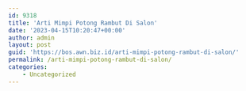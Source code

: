 ```yaml
---
id: 9318
title: 'Arti Mimpi Potong Rambut Di Salon'
date: '2023-04-15T10:20:47+00:00'
author: admin
layout: post
guid: 'https://bos.awn.biz.id/arti-mimpi-potong-rambut-di-salon/'
permalink: /arti-mimpi-potong-rambut-di-salon/
categories:
    - Uncategorized
---
```


